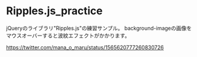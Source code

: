 # Ripples.js_practice

jQueryのライブラリ"Ripples.js"の練習サンプル。
background-imageの画像をマウスオーバーすると波紋エフェクトがかかります。

https://twitter.com/mana_o_maru/status/1565620777260830726
